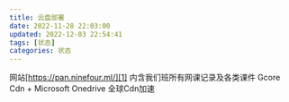 ```yaml
---
title: 云盘部署
date: 2022-11-28 22:03:00
updated: 2022-12-03 22:54:41
tags: [状态]
categories: 状态
---
```


网站[https://pan.ninefour.ml/][1]
内含我们班所有网课记录及各类课件
Gcore Cdn + Microsoft Onedrive 全球Cdn加速


  [1]: https://pan.ninefour.ml/
